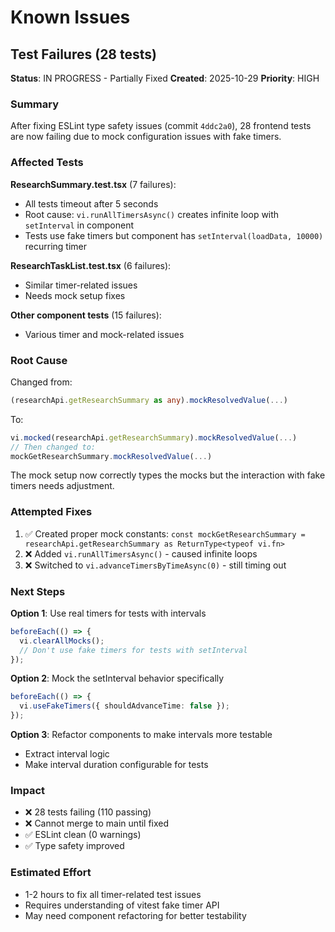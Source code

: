 # Known Issues

## Test Failures (28 tests)

**Status**: IN PROGRESS - Partially Fixed
**Created**: 2025-10-29
**Priority**: HIGH

### Summary

After fixing ESLint type safety issues (commit `4ddc2a0`), 28 frontend tests are now failing due to mock configuration issues with fake timers.

### Affected Tests

**ResearchSummary.test.tsx** (7 failures):
- All tests timeout after 5 seconds
- Root cause: `vi.runAllTimersAsync()` creates infinite loop with `setInterval` in component
- Tests use fake timers but component has `setInterval(loadData, 10000)` recurring timer

**ResearchTaskList.test.tsx** (6 failures):
- Similar timer-related issues
- Needs mock setup fixes

**Other component tests** (15 failures):
- Various timer and mock-related issues

### Root Cause

Changed from:
```typescript
(researchApi.getResearchSummary as any).mockResolvedValue(...)
```

To:
```typescript
vi.mocked(researchApi.getResearchSummary).mockResolvedValue(...)
// Then changed to:
mockGetResearchSummary.mockResolvedValue(...)
```

The mock setup now correctly types the mocks but the interaction with fake timers needs adjustment.

### Attempted Fixes

1. ✅ Created proper mock constants: `const mockGetResearchSummary = researchApi.getResearchSummary as ReturnType<typeof vi.fn>`
2. ❌ Added `vi.runAllTimersAsync()` - caused infinite loops
3. ❌ Switched to `vi.advanceTimersByTimeAsync(0)` - still timing out

### Next Steps

**Option 1**: Use real timers for tests with intervals
```typescript
beforeEach(() => {
  vi.clearAllMocks();
  // Don't use fake timers for tests with setInterval
});
```

**Option 2**: Mock the setInterval behavior specifically
```typescript
beforeEach(() => {
  vi.useFakeTimers({ shouldAdvanceTime: false });
});
```

**Option 3**: Refactor components to make intervals more testable
- Extract interval logic
- Make interval duration configurable for tests

### Impact

- ❌ 28 tests failing (110 passing)
- ❌ Cannot merge to main until fixed
- ✅ ESLint clean (0 warnings)
- ✅ Type safety improved

### Estimated Effort

- 1-2 hours to fix all timer-related test issues
- Requires understanding of vitest fake timer API
- May need component refactoring for better testability
